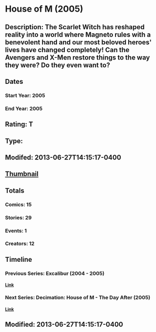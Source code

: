 # House of M (2005)
## Description: The Scarlet Witch has reshaped reality into a world where Magneto rules with a benevolent hand and our most beloved heroes' lives have changed completely! Can the Avengers and X-Men restore things to the way they were? Do they even want to?
## Dates
### Start Year: 2005
### End Year: 2005
## Rating: T
## Type: 
## Modifed: 2013-06-27T14:15:17-0400
## [Thumbnail](http://i.annihil.us/u/prod/marvel/i/mg/9/03/5130fa6870991.jpg)
## Totals
### Comics: 15
### Stories: 29
### Events: 1
### Creators: 12
## Timeline
### Previous Series: Excalibur (2004 - 2005)
#### [Link](http://gateway.marvel.com/v1/public/series/740)
### Next Series: Decimation: House of M - The Day After (2005)
#### [Link](http://gateway.marvel.com/v1/public/series/974)
## Modified: 2013-06-27T14:15:17-0400